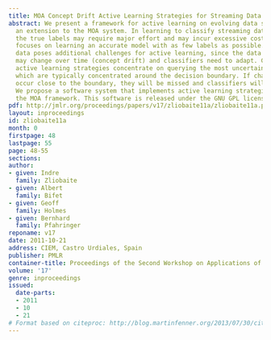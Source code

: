 ```yaml
---
title: MOA Concept Drift Active Learning Strategies for Streaming Data
abstract: We present a framework for active learning on evolving data streams, as
  an extension to the MOA system. In learning to classify streaming data, obtaining
  the true labels may require major effort and may incur excessive cost. Active learning
  focuses on learning an accurate model with as few labels as possible. Streaming
  data poses additional challenges for active learning, since the data distribution
  may change over time (concept drift) and classifiers need to adapt. Conventional
  active learning strategies concentrate on querying the most uncertain instances,
  which are typically concentrated around the decision boundary. If changes do not
  occur close to the boundary, they will be missed and classifiers will fail to adapt.
  We propose a software system that implements active learning strategies, extending
  the MOA framework. This software is released under the GNU GPL license.
pdf: http://jmlr.org/proceedings/papers/v17/zliobaite11a/zliobaite11a.pdf
layout: inproceedings
id: zliobaite11a
month: 0
firstpage: 48
lastpage: 55
page: 48-55
sections: 
author:
- given: Indre
  family: Zliobaite
- given: Albert
  family: Bifet
- given: Geoff
  family: Holmes
- given: Bernhard
  family: Pfahringer
reponame: v17
date: 2011-10-21
address: CIEM, Castro Urdiales, Spain
publisher: PMLR
container-title: Proceedings of the Second Workshop on Applications of Pattern Analysis
volume: '17'
genre: inproceedings
issued:
  date-parts:
  - 2011
  - 10
  - 21
# Format based on citeproc: http://blog.martinfenner.org/2013/07/30/citeproc-yaml-for-bibliographies/
---
```

